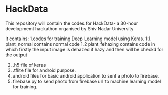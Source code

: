 # HackData
This repository will contain the codes for HackData- a 30-hour developmemt hackathon organised by Shiv Nadar University

It contains:
1.codes for training Deep Learning model using Keras.
  1.1. plant_normal contains normal code
  1.2 plant_fehaxing contains code in which firstly the input image is dehazed if hazy and then will be checkd for the output
  
2. .h5 file of keras
3. .tflite file for android purpose.
4. android files for basic android application to senf a photo to firebase.
5. firebase.py to send photo from firebase url to machine learning model for training.
